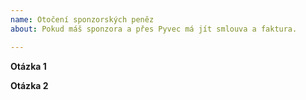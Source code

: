 ```yaml
---
name: Otočení sponzorských peněz
about: Pokud máš sponzora a přes Pyvec má jít smlouva a faktura.

---
```


<!--
  Toto je „komentář“, který se nezobrazí ve tvé žádosti.
  Před vyplněním žádosti si přečti vše na tomto odkazu:
  https://docs.pyvec.org/operations/support-money.html#otoceni-sponzorskych-penez
  Otázky jsou ohraničeny hvězdičkami. Odpovědi napiš do místa pod ně.
-->

**Otázka 1**


**Otázka 2**
